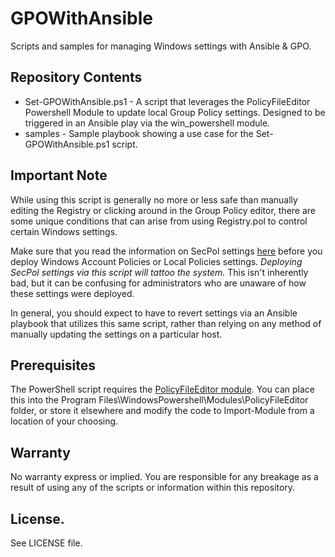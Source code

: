 # GPOWithAnsible

Scripts and samples for managing Windows settings with Ansible &amp; GPO.

## Repository Contents

- Set-GPOWithAnsible.ps1 - A script that leverages the PolicyFileEditor Powershell Module to update local Group Policy settings. Designed to be triggered in an Ansible play via the win_powershell module.
- samples - Sample playbook showing a use case for the Set-GPOWithAnsible.ps1 script.

## Important Note

While using this script is generally no more or less safe than manually editing the Registry or clicking around in the Group Policy editor, there are some unique conditions that can arise from using Registry.pol to control certain Windows settings.

Make sure that you read the information on SecPol settings [here](https://gist.github.com/cleidich/ab47f80f6fd4b25dbc582f2791d8e205) before you deploy Windows Account Policies or Local Policies settings. *Deploying SecPol settings via this script will tattoo the system.* This isn't inherently bad, but it can be confusing for administrators who are unaware of how these settings were deployed.

In general, you should expect to have to revert settings via an Ansible playbook that utilizes this same script, rather than relying on any method of manually updating the settings on a particular host.

## Prerequisites

The PowerShell script requires the [PolicyFileEditor module](https://github.com/dlwyatt/PolicyFileEditor/). You can place this into the Program Files\WindowsPowershell\Modules\PolicyFileEditor folder, or store it elsewhere and modify the code to Import-Module from a location of your choosing.

## Warranty

No warranty express or implied. You are responsible for any breakage as a result of using any of the scripts or information within this repository.

## License.

See LICENSE file.
